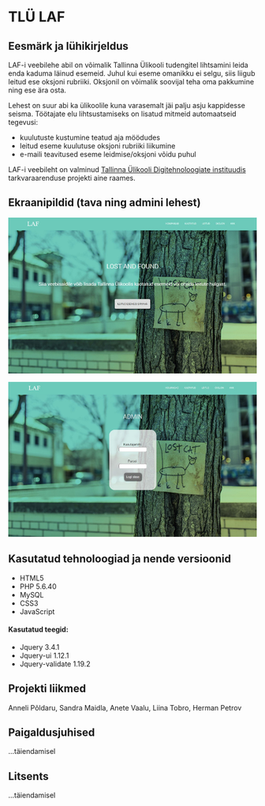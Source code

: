 # TLÜ LAF

## Eesmärk ja lühikirjeldus
LAF-i veebilehe abil on võimalik Tallinna Ülikooli tudengitel lihtsamini leida enda kaduma läinud esemeid. Juhul kui eseme omanikku ei selgu, siis liigub leitud ese oksjoni rubriiki. Oksjonil on võimalik soovijal teha oma pakkumine ning ese ära osta.

Lehest on suur abi ka ülikoolile kuna varasemalt jäi palju asju kappidesse seisma. Töötajate elu lihtsustamiseks on lisatud mitmeid automaatseid tegevusi:
- kuulutuste kustumine teatud aja möödudes
- leitud eseme kuulutuse oksjoni rubriiki liikumine
- e-maili teavitused eseme leidmise/oksjoni võidu puhul

LAF-i veebileht on valminud [Tallinna Ülikooli Digitehnoloogiate instituudis](https://www.tlu.ee/dt) tarkvaraarenduse projekti aine raames.

## Ekraanipildid (tava ning admini lehest)

![Source code](Screenshot.jpg)

![Source code](Screenshot_admin.jpg)

## Kasutatud tehnoloogiad ja nende versioonid
- HTML5
- PHP 5.6.40
- MySQL
- CSS3
- JavaScript

#### Kasutatud teegid:
  - Jquery 3.4.1
  - Jquery-ui 1.12.1
  - Jquery-validate 1.19.2

## Projekti liikmed
Anneli Põldaru, Sandra Maidla, Anete Vaalu, Liina Tobro, Herman Petrov

## Paigaldusjuhised

...täiendamisel

## Litsents

...täiendamisel
